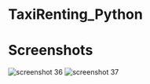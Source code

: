 # TaxiRenting_Python
# Screenshots

![screenshot 36](https://user-images.githubusercontent.com/38216174/38507949-84bd5a20-3c3b-11e8-9438-e9605fedb7ab.png)
![screenshot 37](https://user-images.githubusercontent.com/38216174/38507973-960372f6-3c3b-11e8-93bd-275007f2104f.png)
